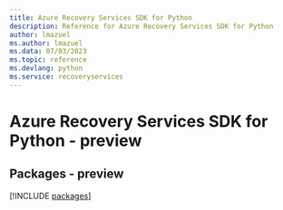 ```yaml
---
title: Azure Recovery Services SDK for Python
description: Reference for Azure Recovery Services SDK for Python
author: lmazuel
ms.author: lmazuel
ms.data: 07/03/2023
ms.topic: reference
ms.devlang: python
ms.service: recoveryservices
---
```

# Azure Recovery Services SDK for Python - preview
## Packages - preview
[!INCLUDE [packages](recovery-services-index.md)]